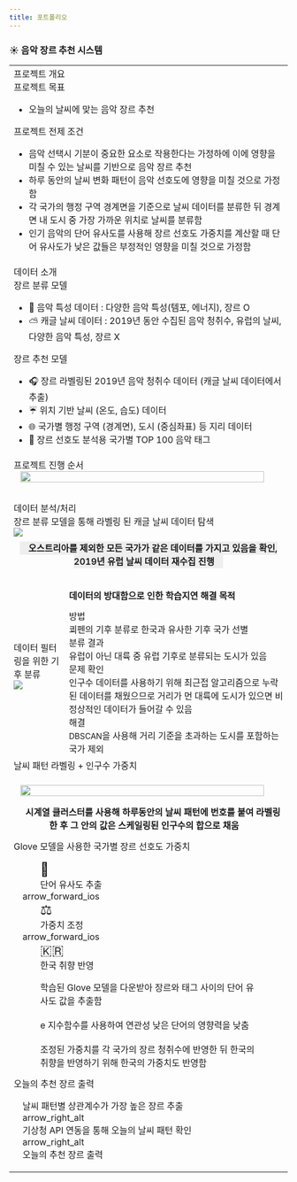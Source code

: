 ```yaml
---
title: 포트폴리오
---
```


<h3>☀️ 음악 장르 추천 시스템</h3> 
<table>
<tr>
    <td colspan="2">
        <div class="title">프로젝트 개요</div>
        <div class="sub-title">프로젝트 목표</div>
        <ul>
            <li>오늘의 날씨에 맞는 음악 장르 추천</li>
        </ul>
        <div class="sub-title">프로젝트 전제 조건</div>
        <ul>
            <li>음악 선택시 기분이 중요한 요소로 작용한다는 가정하에 이에 영향을 미칠 수 있는 날씨를 기반으로 음악 장르 추천</li>
            <li>하루 동안의 날씨 변화 패턴이 음악 선호도에 영향을 미칠 것으로 가정함</li>
            <li>각 국가의 행정 구역 경계면을 기준으로 날씨 데이터를 분류한 뒤 경계면 내 도시 중 가장 가까운 위치로 날씨를 분류함</li>
            <li>인기 음악의 단어 유사도를 사용해 장르 선호도 가중치를 계산할 때 단어 유사도가 낮은 값들은 부정적인 영향을 미칠 것으로 가정함</li>
        </ul>
    </td>
</tr>
<tr>
    <td colspan="2">
        <div class="title">데이터 소개</div>
        <div class="sub-title">장르 분류 모델</div>
        <ul>
            <li>🎤 음악 특성 데이터 : 다양한 음악 특성(템포, 에너지), 장르 O</li>
            <li>⛅ 캐글 날씨 데이터 : 2019년 동안 수집된 음악 청취수, 유럽의 날씨, 다양한 음악 특성, 장르 X</li>
        </ul>
        <div class="sub-title">장르 추천 모델</div>
        <ul>
            <li>🎧 장르 라벨링된 2019년 음악 청취수 데이터 (캐글 날씨 데이터에서 추출)</li>
            <li>☔ 위치 기반 날씨 (온도, 습도) 데이터</li>
            <li>🌐 국가별 행정 구역 (경계면), 도시 (중심좌표) 등 지리 데이터</li>
            <li>🎼 장르 선호도 분석용 국가별 TOP 100 음악 태그</li>
        </ul>
    </td>
</tr>
<tr>
    <td colspan="2" style="padding-bottom: 2rem;">
        <div class="title">프로젝트 진행 순서</div>
        <img style="width: 95%; display: block; margin: 0 auto;" src="{{root_url}}/public/img/portfolio/워크플로우.png" />
    </td>
</tr>
<tr>
    <td colspan="2">
        <div class="title">데이터 분석/처리</div>
        <div class="sub-title">장르 분류 모델을 통해 라벨링 된 캐글 날씨 데이터 탐색</div>
        <img src="{{root_url}}/public/img/portfolio/장르라벨링된 날씨 데이터 탐색.png" />
        <div style="margin: 0.5rem; font-size: 1rem; font-weight: 600; text-align: center">
            <span style="background: #eeeeee; padding: 0.1rem 1rem;">오스트리아를 제외한 모든 국가가 같은 데이터를 가지고 있음을 확인, 2019년 유럽 날씨 데이터 재수집 진행</span>
        </div>
    </td>
</tr>
<tr>
    <td class="width-60" style="border-right: none; border-top: none; border-bottom: none">
        <div class="sub-title">데이터 필터링을 위한 기후 분류</div>
        <img src="{{root_url}}/public/img/portfolio/데이터 필터링을 위한 기후 분류.png" />
    </td>
    <td style="border-left: none; border-top: none; border-bottom: none">
        <div class="sub-title" style="opacity: 0">데이터 필터링을 위한 기후 분류</div>
        <div style="font-weight: 800; margin-bottom: 0.8rem">데이터의 방대함으로 인한 학습지연 해결 목적</div>        
        <div>
            <div class="desc-title">방법</div>
            <div class="desc-sub">쾨펜의 기후 분류로 한국과 유사한 기후 국가 선별</div>
        </div>
        <div>
            <div class="desc-title">분류 결과</div>
            <div class="desc-sub">유럽이 아닌 대륙 중 유럽 기후로 분류되는 도시가 있음</div>
        </div>
        <div>
            <div class="desc-title">문제 확인</div>
        <div class="desc-sub">인구수 데이터를 사용하기 위해 최근접 알고리즘으로 누락된 데이터를 채웠으므로 거리가 먼 대륙에 도시가 있으면 비정상적인 데이터가 들어갈 수 있음</div>
        </div>
        <div>
            <div class="desc-title">해결</div>
            <div class="desc-sub"><span style="font-size:0.9rem">DBSCAN</span>을 사용해 거리 기준을 초과하는 도시를 포함하는 국가 제외</div>
        </div>
    </td>
</tr>
<tr>
    <td colspan="2" style="border-top: none">
        <div class="sub-title">날씨 패턴 라벨링 + 인구수 가중치</div>
        <img style="width: 95%; display: block; margin: 1.5rem auto 0;" src="{{root_url}}/public/img/portfolio/시계열클러스터링.png" />
        <div style="margin: 1rem 0 0.5rem; font-size: 1rem; font-weight: 600; text-align: center">
            <span style="padding: 0.1rem 1rem;">시계열 클러스터를 사용해 하루동안의 날씨 패턴에 번호를 붙여 라벨링한 후 그 안의 값은 스케일링된 인구수의 합으로 채움</span>
        </div>        
    </td>
</tr>
<tr>
    <td colspan="2" style="border-top: none;">
        <div class="sub-title">Glove 모델을 사용한 국가별 장르 선호도 가중치</div>
        <div>
            <div class="d-flex" style="padding: 1rem">
                <div class="flex-1" style="padding: 0 2rem">
                    <div class="circle">
                        <div style="font-size: 1.5rem">🔗</div>
                        단어 유사도 추출
                    </div>
                </div>
                <div class="next-arrow"><span class="material-symbols-outlined">arrow_forward_ios</span></div>
                <div class="flex-1" style="padding: 0 2rem">
                    <div class="circle">
                        <div style="font-size: 1.5rem">⚖️</div>
                        가중치 조정
                    </div>
                </div>
                <div class="next-arrow"><span class="material-symbols-outlined">arrow_forward_ios</span></div>
                <div class="flex-1" style="padding: 0 2rem">
                    <div class="circle">
                        <div style="font-size: 1.5rem">🇰🇷</div>
                        한국 취향 반영
                    </div>
                </div>
            </div>
            <div class="d-flex" style="padding: 0 1rem 0.5rem">
                <div class="flex-1" style="padding: 0 2rem">
                    학습된 Glove 모델을 다운받아 장르와 태그 사이의 단어 유사도 값을 추출함
                </div>
                <div style="opacity: 0" class="next-arrow"><span class="material-symbols-outlined">arrow_forward_ios</span></div>
                <div class="flex-1" style="padding: 0 2rem">
                    e 지수함수를 사용하여 연관성 낮은 단어의 영향력을 낮춤
                </div>
                <div style="opacity: 0" class="next-arrow"><span class="material-symbols-outlined">arrow_forward_ios</span></div>
                <div class="flex-1" style="padding: 0 2rem">
                    조정된 가중치를 각 국가의 장르 청취수에 반영한 뒤 한국의 취향을 반영하기 위해 한국의 가중치도 반영함
                </div>
            </div>
        </div>
    </td>
</tr>
<tr>
    <td colspan="2" style="border-top: none;">
        <div class="sub-title">오늘의 추천 장르 출력</div>
        <div class="d-flex" style="padding: 1rem">
            <div>날씨 패턴별 상관계수가 가장 높은 장르 추출</div>
            <div class="next-arrow"><span class="material-symbols-outlined">arrow_right_alt</span></div>
            <div>기상청 API 연동을 통해 오늘의 날씨 패턴 확인</div>
            <div class="next-arrow"><span class="material-symbols-outlined">arrow_right_alt</span></div>
            <div>오늘의 추천 장르 출력</div>
        </div>
    </td>
</tr>
</table>

[//]: # ()
[//]: # (<div class="project-container">)

[//]: # ()
[//]: # (<div class="row">)

[//]: # (<div class="col-6">)

[//]: # (    <div class="title">프로젝트 전제 조건</div>)

[//]: # (    <ul>)

[//]: # (        <li>음악 선택시 기분이 중요한 영향 요소로 작용한다는 가정하에 이에 영향을 미칠 수 있는 날씨를 기반으로 음악 장르를 추천합니다.</li>)

[//]: # (        <li>하루 동안의 날씨 변화가 음악 선호도에 영향을 미칠 것으로 가정합니다.</li>)

[//]: # (        <li>각 국가의 인기 음악 태그와 장르 간 단어 유사도를 활용하여 장르 선호도 가중치를 계산합니다. 이 과정에서 단어 유사도가 낮은 값들은 부정적인 영향을 미칠 것으로 추가 가정했습니다.</li>)

[//]: # (    </ul>)

[//]: # (</div>)

[//]: # (<div class="col-6">)

[//]: # (    <div class="title">데이터 소개</div>)

[//]: # (    <div>)

[//]: # (        <div class="sub-title">장르 분류 모델</div>)

[//]: # (        <ul>)

[//]: # (            <li>음악 특성 데이터 : 다양한 음악 특성&#40;템포, 에너지&#41;, 장르 O</li>)

[//]: # (            <li>캐글 날씨 데이터 : 2019년 동안 수집된 음악 청취수, 유럽의 날씨, 다양한 음악 특성, 장르 X</li>)

[//]: # (        </ul>)

[//]: # (    </div>)

[//]: # (    <div>)

[//]: # (        <div class="sub-title">장르 추천 모델</div>)

[//]: # (        <ul>)

[//]: # (            <li>장르 라벨링된 2019년 음악 청취수 데이터 &#40;캐글 날씨 데이터에서 추출&#41;</li>)

[//]: # (            <li>날씨 데이터 : 위치 기반 날씨 &#40;온도, 습도&#41;</li>)

[//]: # (            <li>지리 데이터 : 국가별 행정 구역 &#40;경계면&#41;, 도시 &#40;중심좌표&#41;</li>)

[//]: # (            <li>장르 선호도 분석용 데이터 : 국가별 TOP 100 음악 태그</li>)

[//]: # (        </ul>)

[//]: # (    </div>)

[//]: # (</div>)

[//]: # (</div>)

[//]: # ()
[//]: # (<div class="row">)

[//]: # (    <div class="col-12">)

[//]: # (        <div>샤라랄</div>)

[//]: # (    </div>)

[//]: # (</div>)

[//]: # (</div>)

[//]: # ([//]: # &#40;### 프로젝트 개요&#41;)
[//]: # ()
[//]: # ([//]: # &#40;#### 프로젝트 목표&#41;)
[//]: # ()
[//]: # ([//]: # &#40;- 오늘의 날씨에 추천 시스템 &#41;)
[//]: # ()
[//]: # ([//]: # &#40;&#41;)
[//]: # ([//]: # &#40;#### 프로젝트 전제조건&#41;)
[//]: # ()
[//]: # ([//]: # &#40;- 음악 선택 시 기분이 중요한 영향 요소로 작용한다는 가정 하에, 기분에 영향을 미칠 수 있는 날씨를 기반으로 음악 장르를 추천합니다.&#41;)
[//]: # ()
[//]: # ([//]: # &#40;- 하루 동안의 날씨 변화가 음악 선호도에 영향을 미칠 것으로 가정합니다.&#41;)
[//]: # ()
[//]: # ([//]: # &#40;- 각 국가의 인기 음악 태그와 장르 간의 단어 유사도를 활용하여 장르 선호도를 예측합니다. 이 과정에서 단어 유사도가 낮은 값들은 부정적인 영향을 미칠 것으로 추가 가정하였습니다.&#41;)
[//]: # ()
[//]: # ()
[//]: # (### 프로젝트 진행 순서)

[//]: # ()
[//]: # (### 프로젝트 중 직면한 문제와 해결방법)

[//]: # ()
[//]: # (#### 문제 1: 캐글에서 구했던 날씨 관련 데이터&#40;2019년 동안 수집된 유럽 날씨, 음악 특성, 음악 청취수&#41;에는 장르 정보가 미포함되어있음)

[//]: # (- 장르와 음악 특성 데이터가 있는 데이터를 구해 장르 분류 모델을 만들어 장르 라벨링을 수행함)

[//]: # ()
[//]: # (#### 문제 2: 기존 날씨 데이터에서 오스트리아를 제외한 모든 국가가 같은 날씨 데이터를 가지고 있음을 확인)

[//]: # (- 2019년 유럽 날씨 데이터만 재수집)

[//]: # ()
[//]: # (#### 문제 3: 기후 데이터의 방대함으로 인해 학습 시간이 과도하게 오래 걸리는 문제가 발생)

[//]: # (- 쾨펜의 기후 분류로 한국과 유사한 기후 국가를 선별함)

[//]: # ()
[//]: # (#### 문제 4: 유럽 국가에 해외 자치구가 있는 경우가 있음을 확인했는데 문제는 기존 부족한 기후 데이터의 경우 K-이웃 알고리즘을 사용했기 때문에 비정상적인 값이 들어가는 경우가 발생함)

[//]: # (- DBSCAN을 사용해 거리 기준을 초과하는 도시를 포함한 국가를 제외함)

[//]: # ()
[//]: # (### 데이터 수집/처리/분석)

[//]: # ()
[//]: # (- )

[//]: # ()
[//]: # (### 프로젝트 리뷰 &#40;무엇을 개선할 수 있었나&#41;)

[//]: # (- 데이터 전처리 방식을 좀 더 효율적으로 진행할 수 있었을 거 같음)

[//]: # (- 시간이 부족해 가설 검증 단계를 거치지 못함)

[//]: # (- )